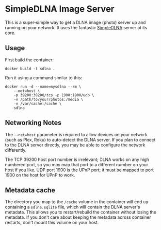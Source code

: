 SimpleDLNA Image Server
=======================

This is a super-simple way to get a DLNA image (photo) server
up and running on your network.  It uses the fantastic
[SimpleDLNA](https://nmaier.github.io/simpleDLNA/) server at
its core.

Usage
-----

First build the container:

```
docker build -t sdlna .
```

Run it using a command similar to this:

```
docker run -d --name=mysdlna --rm \
    --net=host \
    -p 39200:39200/tcp -p 1900:1900/udp \
    -v /path/to/your/photos:/media \
    -v /var/cache:/cache \
    sdlna
```

Networking Notes
----------------

The `--net=host` parameter is required to allow devices on
your network (such as Plex, Roku) to auto-detect the DLNA server.
If you plan to connect to the DLNA server directly, you may be able
to configure the network differently.

The TCP 39200 host port number is irrelevant; DLNA works on any high
numbered port, so you may map that port to a different number on your
host if you like.  UDP port 1900 is the UPnP port; it must be mapped
to port 1900 on the host for UPnP to work.

Metadata cache
--------------

The directory you map to the `/cache` volume in the container will
end up containing a `sdlna.sqlite` file, which will contain the
DLNA server's metadata.  This allows you to restart/rebuild the
container without losing the metadata.  If you don't care about
keeping the metadata across container restarts, don't mount this
volume on your host.

